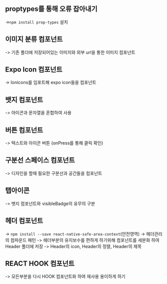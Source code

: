  ## proptypes를 통해 오류 잡아내기 
 ->`npm install prop-types` 설치 

## 이미지 분류 컴포넌트
 -> 기존 폴더에 저장되어있는 이미지와 외부 url을 통한 이미지 컴포넌트

## Expo Icon 컴포넌트
-> Ionicons를 임포트해 expo icon들을 컴포넌트 

## 뱃지 컴포넌트
-> 아이콘과 문자열을 혼합하여 사용 

## 버튼 컴포넌트
-> 텍스트와 아이콘 버튼 (onPress를 통해 클릭 확인)

## 구분선 스페이스 컴포넌트 
-> 디자인을 할때 필요한 구분선과 공간들을 컴포넌트

## 탭아이콘 
-> 뱃지 컴포넌트와 visibleBadge의 유무의 구분

## 헤더 컴포넌트 
-> `npm install --save react-native-safe-area-context`(안전영역)
-> 헤더관리의 컴파운드 패턴 
-> 헤더부분의 유지보수를 편하게 하기위해 컴포넌트를 세분화 하여 Header 폴더에 저장 
-> Header의 icon, Header의 정렬, Header의 제목 

## REACT HOOK 컴포넌트 
-> 모든부분을 다시 HOOK 컴포넌트화 하여 재사용 용이하게 하기 


